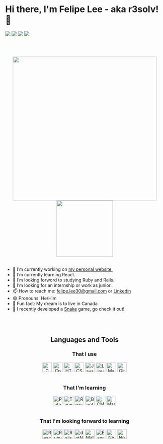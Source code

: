 # Hi there, I'm Felipe Lee - aka r3solv! 👋

<div> 
  <a href = "mailto:felipe.lee30@gmail.com"><img src="https://img.shields.io/badge/Gmail-D14836?style=for-the-badge&logo=gmail&logoColor=white" target="_blank"></a>
  <a href="https://www.linkedin.com/in/felipelee30/" target="_blank"><img src="https://img.shields.io/badge/-LinkedIn-%230077B5?style=for-the-badge&logo=linkedin&logoColor=white" target="_blank"></a> 
<!--   <a href="https://www.youtube.com/channel/UCLwKFhotdI5ff3-9Q6EpsZQ" target="_blank"><img src="https://img.shields.io/badge/YouTube-FF0000?style=for-the-badge&logo=youtube&logoColor=white" target="_blank"></a> -->
  <a href="https://www.instagram.com/_lee30/" target="_blank"><img src="https://img.shields.io/badge/-Instagram-%23E4405F?style=for-the-badge&logo=instagram&logoColor=white" target="_blank"></a>
  <a href="https://discordapp.com/users/261255283463028736" target="_blank"><img src="https://img.shields.io/badge/Discord-7289DA?style=for-the-badge&logo=discord&logoColor=white" target="_blank"></a> 
</div>

<br><br>

<div align=center>
  <a href="https://github.com/Lee3007">
  <img width="457"  src="https://github-readme-stats.vercel.app/api?username=Lee3007&hide=issues,prs&count_private=true&show_icons=true&theme=dracula"/>
  <img width="179" src="https://github-readme-stats.vercel.app/api/top-langs/?username=Lee3007&layout=compact&show_icons=true&theme=dracula&langs_count=6"/>
  </a>
<div>
<!--  height 177  -->
<br>

<div align=left>
  
- 🔨 I’m currently working on [my personal website.][website]
- 🌱 I’m currently learning React.
- 🔭 I’m looking forword to studying Ruby and Rails.
- 🤔 I’m looking for an internship or work as junior.
- 📫 How to reach me: [felipe.lee30@gmail.com][mail] or [Linkedin][linkedin]
- 😄 Pronouns: He/Him
- 💭 Fun fact: My dream is to live in Canada
- 🐍 I recently developed a [Snake][snake] game, go check it out!
</div><br><br>
  
  
  
  
 ## Languages and Tools
 
<h3>That I use</h3>
<div style="display: inline_block">
  <img align="center" alt="C" height="30" src="https://img.shields.io/badge/C-00599C?style=for-the-badge&logo=c&logoColor=white"/>
  <img align="center" alt="Cpp" height="30" src="https://img.shields.io/badge/C%2B%2B-00599C?style=for-the-badge&logo=c%2B%2B&logoColor=white"/>
  <img align="center" alt="HTML" height="30" src="https://img.shields.io/badge/HTML5-E34F26?style=for-the-badge&logo=html5&logoColor=white"/>
  <img align="center" alt="CSS" height="30" src="https://img.shields.io/badge/CSS3-1572B6?style=for-the-badge&logo=css3&logoColor=white"/>
  <img align="center" alt="JavaScript" height="30" src="https://img.shields.io/badge/JavaScript-323330?style=for-the-badge&logo=javascript&logoColor=F7DF1E"/>
  <img align="center" alt="Linux" height="30" src="https://img.shields.io/badge/Linux-FCC624?style=for-the-badge&logo=linux&logoColor=black"/>
  <img align="center" alt="Manjaro" height="30" src="https://img.shields.io/badge/manjaro-35BF5C?style=for-the-badge&logo=manjaro&logoColor=white"/>
  <img align="center" alt="Git" height="30" src="https://img.shields.io/badge/GIT-E44C30?style=for-the-badge&logo=git&logoColor=white"/>
</div>
  <br>
  
  <h3>That I'm learning</h3>
<div style="display: inline_block">
  <img align="center" alt="Python" height="30" src="https://img.shields.io/badge/Python-FFD43B?style=for-the-badge&logo=python&logoColor=blue"/>
  <img align="center" alt="TypeScript" height="30" src="https://img.shields.io/badge/TypeScript-007ACC?style=for-the-badge&logo=typescript&logoColor=white"/>
  <img align="center" alt="React" height="30" src="https://img.shields.io/badge/React-20232A?style=for-the-badge&logo=react&logoColor=61DAFB"/>
  <img align="center" alt="Bootstrap" height="30" src="https://img.shields.io/badge/Bootstrap-563D7C?style=for-the-badge&logo=bootstrap&logoColor=white"/>
  <img align="center" alt="CMake" height="30" src="https://img.shields.io/badge/CMake-064F8C?style=for-the-badge&logo=cmake&logoColor=white"/>
  <img align="center" alt="MarkDown" height="30" src="https://img.shields.io/badge/Markdown-000000?style=for-the-badge&logo=markdown&logoColor=white"/>
</div>
<br>

  
<h3>That I'm looking forward to learning</h3>
<div style="display: inline_block">
  <img align="center" alt="ReactNative" height="30" src="https://img.shields.io/badge/React_Native-20232A?style=for-the-badge&logo=react&logoColor=61DAFB"/>
  <img align="center" alt="Ruby" height="30" src="https://img.shields.io/badge/Ruby-CC342D?style=for-the-badge&logo=ruby&logoColor=white"/>
  <img align="center" alt="Rails" height="30" src="https://img.shields.io/badge/Ruby_on_Rails-CC0000?style=for-the-badge&logo=ruby-on-rails&logoColor=white"/>
  <img align="center" alt="dotNET" height="30" src="https://img.shields.io/badge/.NET-512BD4?style=for-the-badge&logo=dotnet&logoColor=white"/>
  <img align="center" alt="MaterialUI" height="30" src="https://img.shields.io/badge/Material%20UI-007FFF?style=for-the-badge&logo=mui&logoColor=white"/>
  <img align="center" alt="ExpressJS" height="30" src="https://img.shields.io/badge/Express.js-000000?style=for-the-badge&logo=express&logoColor=white"/>
  <img align="center" alt="NextJS" height="30" src="https://img.shields.io/badge/next.js-000000?style=for-the-badge&logo=nextdotjs&logoColor=white"/>
  <img align="center" alt="NodeJS" height="30" src="https://img.shields.io/badge/Node.js-339933?style=for-the-badge&logo=nodedotjs&logoColor=white"/>
 </div>
  <br>


  
  
  
  
[website]: http://www.github.com/Lee3007/
[mail]: mailto:felipe.lee30@gmail.com
[linkedin]: https://www.linkedin.com/in/felipelee30/
[snake]: https://lee3007.github.io/js-snake/
